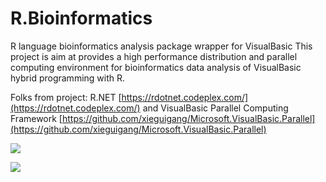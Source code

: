 # R.Bioinformatics
R language bioinformatics analysis package wrapper for VisualBasic
This project is aim at provides a high performance distribution and parallel computing environment for bioinformatics data analysis of VisualBasic hybrid programming with R.


Folks from project:
R.NET   [https://rdotnet.codeplex.com/](https://rdotnet.codeplex.com/)
and 
VisualBasic Parallel Computing Framework
[https://github.com/xieguigang/Microsoft.VisualBasic.Parallel](https://github.com/xieguigang/Microsoft.VisualBasic.Parallel)



![](https://raw.githubusercontent.com/SMRUCC/R.Bioinformatics/master/Bioconductor/bioconductor_logo_rgb.jpg)



![](https://github.com/SMRUCC/R.Bioinformatics/blob/master/Bioconductor/screenshot.png?raw=true)

